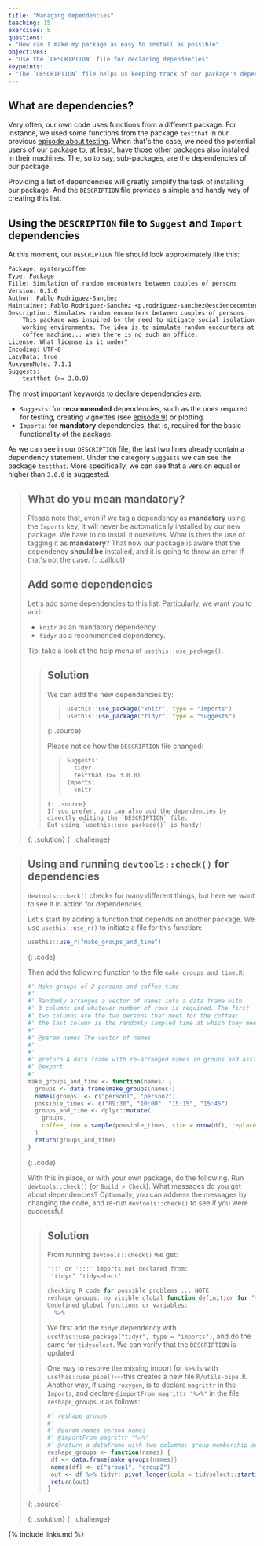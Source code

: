 ```yaml
---
title: "Managing dependencies"
teaching: 15
exercises: 5
questions:
- "How can I make my package as easy to install as possible"
objectives:
- "Use the `DESCRIPTION` file for declaring dependencies"
keypoints:
- "The `DESCRIPTION` file helps us keeping track of our package's dependencies"
---
```


## What are dependencies?

Very often, our own code uses functions from a different package.
For instance, we used some functions from the package `testthat` in our previous [episode about testing](../05-testing).
When that's the case, we need the potential users of our package to, at least, have those other packages also installed in their machines.
The, so to say, sub-packages, are the dependencies of our package.

Providing a list of dependencies will greatly simplify the task of installing our package.
And the `DESCRIPTION` file provides a simple and handy way of creating this list.

## Using the `DESCRIPTION` file to `Suggest` and `Import` dependencies

At this moment, our `DESCRIPTION` file should look approximately like this:

~~~txt
Package: mysterycoffee
Type: Package
Title: Simulation of random encounters between couples of persons
Version: 0.1.0
Author: Pablo Rodriguez-Sanchez
Maintainer: Pablo Rodriguez-Sanchez <p.rodriguez-sanchez@esciencecenter.nl>
Description: Simulates random encounters between couples of persons
    This package was inspired by the need to mitigate social isolation in remote
    working environments. The idea is to simulate random encounters at the office's
    coffee machine... when there is no such an office.
License: What license is it under?
Encoding: UTF-8
LazyData: true
RoxygenNote: 7.1.1
Suggests:
    testthat (>= 3.0.0)
~~~

The most important keywords to declare dependencies are:

- `Suggests`: for **recommended** dependencies, such as the ones required for testing, creating vignettes (see [episode 9](../09-vignettes)) or plotting.
- `Imports`: for **mandatory** dependencies, that is, required for the basic functionality of the package.

As we can see in our `DESCRIPTION` file, the last two lines already contain a dependency statement.
Under the category `Suggests` we can see the package `testthat`.
More specifically, we can see that a version equal or higher than `3.0.0` is suggested.

> ## What do you mean mandatory?
> Please note that, even if we tag a dependency as **mandatory** using the `Imports` key, it will never be automatically installed by our new package.
> We have to do install it ourselves.
> What is then the use of tagging it as **mandatory**?
> That now our package is aware that the dependency **should be** installed, and it is going to throw an error if that's not the case.
{: .callout}
> ## Add some dependencies
> Let's add some dependencies to this list.
> Particularly, we want you to add:
>
> - `knitr` as an mandatory dependency.
> - `tidyr` as a recommended dependency.
>
> Tip: take a look at the help menu of `usethis::use_package()`.
>
> > ## Solution
> > We can add the new dependencies by:
> > > ~~~r
> > > usethis::use_package("knitr", type = "Imports")
> > > usethis::use_package("tidyr", type = "Suggests")
> > > ~~~
> > {: .source}
> >
> > Please notice how the `DESCRIPTION` file changed:
> > > ~~~txt
> > > Suggests:
> > >   tidyr,
> > >   testthat (>= 3.0.0)
> > > Imports:
> > >   knitr
> > ~~~
> > {: .source}
> > If you prefer, you can also add the dependencies by directly editing the `DESCRIPTION` file.
> > But using `usethis::use_package()` is handy!
> {: .solution}
{: .challenge}


> ## Using and running `devtools::check()` for dependencies
>
> `devtools::check()` checks for many different things, but here we want to see it in action for dependencies. 
>
> Let's start by adding a function that depends on another package.
> We use `usethis::use_r()` to initiate a file for this function:
> 
>~~~r
> usethis::use_r("make_groups_and_time")
>~~~
> {: .code}
>
> Then add the following function to the file `make_groups_and_time.R`:
>~~~r
> #' Make groups of 2 persons and coffee time
> #'
> #' Randomly arranges a vector of names into a data frame with
> #' 3 columns and whatever number of rows is required. The first
> #' two columns are the two persons that meet for the coffee; 
> #' the last column is the randomly sampled time at which they meet.
> #'
> #' @param names The vector of names
> #'
> #'
> #' @return A data frame with re-arranged names in groups and assigned coffee time.
> #' @export
> #'
> make_groups_and_time <- function(names) {
>   groups <- data.frame(make_groups(names))
>   names(groups) <- c("person1", "person2")
>   possible_times <- c("09:30", "10:00", "15:15", "15:45")
>   groups_and_time <- dplyr::mutate(
>     groups,
>     coffee_time = sample(possible_times, size = nrow(df), replace = TRUE)
>   )
>   return(groups_and_time)
> }
>~~~
> {: .code}
> 
> With this in place, or with your own package, do the following.
> Run `devtools::check()` (or `Build > Check`). What messages do you get about dependencies?
> Optionally, you can address the messages by changing the code, and re-run `devtools::check()` to see if you were successful. 
> > ## Solution
> > From running `devtools::check()` we get:
> >~~~r
> > '::' or ':::' imports not declared from:
> >  ‘tidyr’ ‘tidyselect’
> > 
> > checking R code for possible problems ... NOTE
> > reshape_groups: no visible global function definition for ‘%>%’
> > Undefined global functions or variables:
> >   %>%
> >~~~
> > 
> > We first add the `tidyr` dependency with `usethis::use_package("tidyr", type = "imports")`, and do the same for `tidyselect`. We can verify that the `DESCRIPTION` is updated.
> >
> > One way to resolve the missing import for `%>%` is with `usethis::use_pipe()`---this creates a new file `R/utils-pipe.R`. Another way, if using `roxygen`, is to declare `magrittr` in the `Imports`, and declare `@importFrom magrittr "%>%"` in the file `reshape_groups.R` as follows:
> >
> >~~~r
> >#' reshape groups
> >#'
> >#' @param names person names
> >#' @importFrom magrittr "%>%"
> >#' @return a dataframe with two columns: group membership and person name
> > reshape_groups <- function(names) {
> >  df <- data.frame(make_groups(names))
> >  names(df) <- c("group1", "group2")
> >  out <- df %>% tidyr::pivot_longer(cols = tidyselect::starts_with("group"))
> >  return(out)
> >}
> >~~~
> {: .source}
> >
> {: .solution}
{: .challenge}


{% include links.md %}
